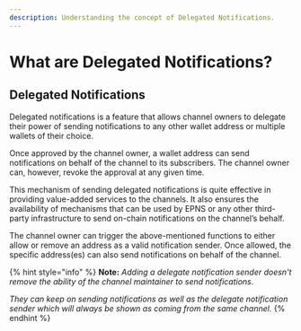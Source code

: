 ```yaml
---
description: Understanding the concept of Delegated Notifications.
---
```


# What are Delegated Notifications?

## Delegated Notifications

Delegated notifications is a feature that allows channel owners to delegate their power of sending notifications to any other wallet address or multiple wallets of their choice.

Once approved by the channel owner, a wallet address can send notifications on behalf of the channel to its subscribers. The channel owner can, however, revoke the approval at any given time.

This mechanism of sending delegated notifications is quite effective in providing value-added services to the channels. It also ensures the availability of mechanisms that can be used by EPNS or any other third-party infrastructure to send on-chain notifications on the channel’s behalf.

The channel owner can trigger the above-mentioned functions to either allow or remove an address as a valid notification sender. Once allowed, the specific address(es) can also send notifications on behalf of the channel.

{% hint style="info" %}
**Note:** _Adding a delegate notification sender doesn't remove the ability of the channel maintainer to send notifications._&#x20;

_They can keep on sending notifications as well as the delegate notification sender which will always be shown as coming from the same channel._
{% endhint %}

##
